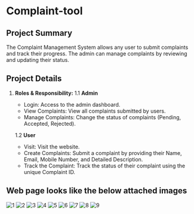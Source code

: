 # Complaint-tool

## Project Summary
The Complaint Management System allows any user to submit complaints and track their progress. The admin can manage complaints by reviewing and updating their status.

## Project Details
1. **Roles & Responsibility:**
   1.1 **Admin**
   - Login: Access to the admin dashboard.
   - View Complaints: View all complaints submitted by users.
   - Manage Complaints: Change the status of complaints (Pending, Accepted, Rejected).
   
   1.2 **User**
   - Visit: Visit the website.
   - Create Complaints: Submit a complaint by providing their Name, Email, Mobile Number, and Detailed Description.
   - Track the Complaint: Track the status of their complaint using the unique Complaint ID.

## Web page looks like the below attached images 

![1](https://github.com/praveenraj-m/complaint_tool/assets/157500133/2348fdff-0d26-4ecf-9001-1af4b69dba00)
![2](https://github.com/praveenraj-m/complaint_tool/assets/157500133/b50bc7bf-4f5f-48b9-b4aa-5875a07090c1)
![3](https://github.com/praveenraj-m/complaint_tool/assets/157500133/43679a72-8c34-4da0-ae72-0b5ad70bbcb7)
![4](https://github.com/praveenraj-m/complaint_tool/assets/157500133/91ece7c1-dd8d-449a-abf7-ffadedc296e8)
![5](https://github.com/praveenraj-m/complaint_tool/assets/157500133/8a1dab69-d2ec-4646-b08d-a7e68110acf5)
![6](https://github.com/praveenraj-m/complaint_tool/assets/157500133/001ad675-2e17-49b9-b003-4761bb799fcb)
![7](https://github.com/praveenraj-m/complaint_tool/assets/157500133/b26949c7-403c-491f-bbb3-f833041d9935)
![8](https://github.com/praveenraj-m/complaint_tool/assets/157500133/c6a6ef59-9a94-4ce6-8dc3-038a1033f550)
![9](https://github.com/praveenraj-m/complaint_tool/assets/157500133/d812ba5e-007f-4de0-8ad2-e99f9df7b4ea)
